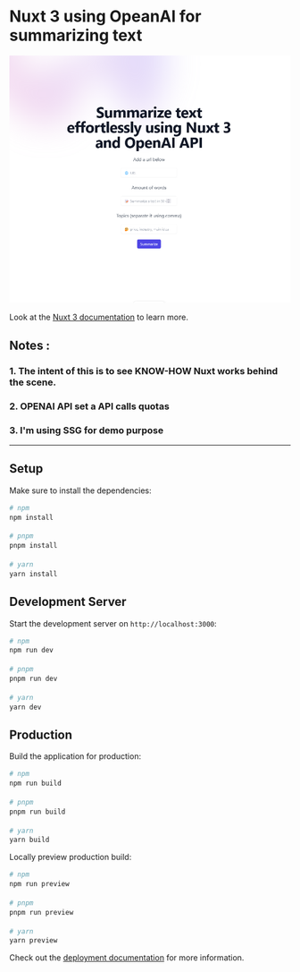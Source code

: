 # Nuxt 3 using OpeanAI for summarizing text

![summarizing text with nuxt 3 and openai API](./assets/screenshot.png)


Look at the [Nuxt 3 documentation](https://nuxt.com/docs/getting-started/introduction) to learn more.

## Notes :

### 1. The intent of this is to see KNOW-HOW Nuxt works behind the scene.

### 2. OPENAI API set a API calls quotas

### 3. I'm using SSG for demo purpose
---
## Setup

Make sure to install the dependencies:

```bash
# npm
npm install

# pnpm
pnpm install

# yarn
yarn install
```

## Development Server

Start the development server on `http://localhost:3000`:

```bash
# npm
npm run dev

# pnpm
pnpm run dev

# yarn
yarn dev
```

## Production

Build the application for production:

```bash
# npm
npm run build

# pnpm
pnpm run build

# yarn
yarn build
```

Locally preview production build:

```bash
# npm
npm run preview

# pnpm
pnpm run preview

# yarn
yarn preview
```

Check out the [deployment documentation](https://nuxt.com/docs/getting-started/deployment) for more information.
